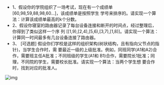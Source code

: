 * 1、假设你的学院组织了⼀场考试，现在有⼀个成绩单[60,98,59,88,98,60...]，该成绩单是按照学⽣
学号来排序的。请实现⼀个算法：计算该成绩单最⾼的k个分数。
* 2、假设你寝室的路由器记录了每台设备连接和断开的时间点，经过整理后，你得到了类似这样⼀个序
  列
  [[1,9),[2,4),[5,6),[3,7),[1,8)]。请实现⼀个算法：计算同⼀时间最多有⼏台设备连接了路由器。
* 3、 [可选题] 假设你们学校是这样的组织架构(树状结构，且有指向⽗节点的指针)，当学⽣合作时，需
  要最近⼀级的上级批准。例如，同班同学(A1和A2)合作，需要班主任A批准；不同班级的学⽣(A1和
  B1)合作，需要院⻓1批准；同理，不同院的学⽣，需要校⻓批准。请实现⼀个算法：当两个学⽣想
  要合作时，找到对应的批准⼈。

![img](file:///C:\Users\Hasee\AppData\Roaming\Tencent\Users\2557523039\QQ\WinTemp\RichOle\X{5~JHK~FNNB`{(JQD6)[U8.png)
